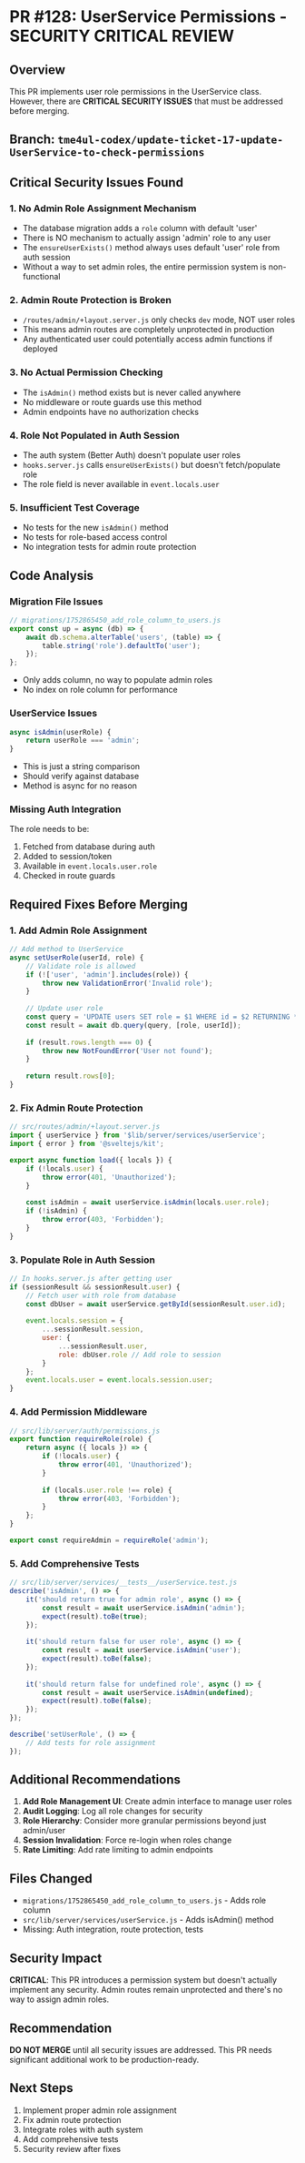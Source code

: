 # PR #128: UserService Permissions - SECURITY CRITICAL REVIEW

## Overview
This PR implements user role permissions in the UserService class. However, there are **CRITICAL SECURITY ISSUES** that must be addressed before merging.

## Branch: `tme4ul-codex/update-ticket-17-update-UserService-to-check-permissions`

## Critical Security Issues Found

### 1. **No Admin Role Assignment Mechanism**
- The database migration adds a `role` column with default 'user'
- There is NO mechanism to actually assign 'admin' role to any user
- The `ensureUserExists()` method always uses default 'user' role from auth session
- Without a way to set admin roles, the entire permission system is non-functional

### 2. **Admin Route Protection is Broken**
- `/routes/admin/+layout.server.js` only checks `dev` mode, NOT user roles
- This means admin routes are completely unprotected in production
- Any authenticated user could potentially access admin functions if deployed

### 3. **No Actual Permission Checking**
- The `isAdmin()` method exists but is never called anywhere
- No middleware or route guards use this method
- Admin endpoints have no authorization checks

### 4. **Role Not Populated in Auth Session**
- The auth system (Better Auth) doesn't populate user roles
- `hooks.server.js` calls `ensureUserExists()` but doesn't fetch/populate role
- The role field is never available in `event.locals.user`

### 5. **Insufficient Test Coverage**
- No tests for the new `isAdmin()` method
- No tests for role-based access control
- No integration tests for admin route protection

## Code Analysis

### Migration File Issues
```javascript
// migrations/1752865450_add_role_column_to_users.js
export const up = async (db) => {
    await db.schema.alterTable('users', (table) => {
        table.string('role').defaultTo('user');
    });
};
```
- Only adds column, no way to populate admin roles
- No index on role column for performance

### UserService Issues
```javascript
async isAdmin(userRole) {
    return userRole === 'admin';
}
```
- This is just a string comparison
- Should verify against database
- Method is async for no reason

### Missing Auth Integration
The role needs to be:
1. Fetched from database during auth
2. Added to session/token
3. Available in `event.locals.user.role`
4. Checked in route guards

## Required Fixes Before Merging

### 1. Add Admin Role Assignment
```javascript
// Add method to UserService
async setUserRole(userId, role) {
    // Validate role is allowed
    if (!['user', 'admin'].includes(role)) {
        throw new ValidationError('Invalid role');
    }
    
    // Update user role
    const query = 'UPDATE users SET role = $1 WHERE id = $2 RETURNING *';
    const result = await db.query(query, [role, userId]);
    
    if (result.rows.length === 0) {
        throw new NotFoundError('User not found');
    }
    
    return result.rows[0];
}
```

### 2. Fix Admin Route Protection
```javascript
// src/routes/admin/+layout.server.js
import { userService } from '$lib/server/services/userService';
import { error } from '@sveltejs/kit';

export async function load({ locals }) {
    if (!locals.user) {
        throw error(401, 'Unauthorized');
    }
    
    const isAdmin = await userService.isAdmin(locals.user.role);
    if (!isAdmin) {
        throw error(403, 'Forbidden');
    }
}
```

### 3. Populate Role in Auth Session
```javascript
// In hooks.server.js after getting user
if (sessionResult && sessionResult.user) {
    // Fetch user with role from database
    const dbUser = await userService.getById(sessionResult.user.id);
    
    event.locals.session = {
        ...sessionResult.session,
        user: {
            ...sessionResult.user,
            role: dbUser.role // Add role to session
        }
    };
    event.locals.user = event.locals.session.user;
}
```

### 4. Add Permission Middleware
```javascript
// src/lib/server/auth/permissions.js
export function requireRole(role) {
    return async ({ locals }) => {
        if (!locals.user) {
            throw error(401, 'Unauthorized');
        }
        
        if (locals.user.role !== role) {
            throw error(403, 'Forbidden');
        }
    };
}

export const requireAdmin = requireRole('admin');
```

### 5. Add Comprehensive Tests
```javascript
// src/lib/server/services/__tests__/userService.test.js
describe('isAdmin', () => {
    it('should return true for admin role', async () => {
        const result = await userService.isAdmin('admin');
        expect(result).toBe(true);
    });
    
    it('should return false for user role', async () => {
        const result = await userService.isAdmin('user');
        expect(result).toBe(false);
    });
    
    it('should return false for undefined role', async () => {
        const result = await userService.isAdmin(undefined);
        expect(result).toBe(false);
    });
});

describe('setUserRole', () => {
    // Add tests for role assignment
});
```

## Additional Recommendations

1. **Add Role Management UI**: Create admin interface to manage user roles
2. **Audit Logging**: Log all role changes for security
3. **Role Hierarchy**: Consider more granular permissions beyond just admin/user
4. **Session Invalidation**: Force re-login when roles change
5. **Rate Limiting**: Add rate limiting to admin endpoints

## Files Changed
- `migrations/1752865450_add_role_column_to_users.js` - Adds role column
- `src/lib/server/services/userService.js` - Adds isAdmin() method
- Missing: Auth integration, route protection, tests

## Security Impact
**CRITICAL**: This PR introduces a permission system but doesn't actually implement any security. Admin routes remain unprotected and there's no way to assign admin roles.

## Recommendation
**DO NOT MERGE** until all security issues are addressed. This PR needs significant additional work to be production-ready.

## Next Steps
1. Implement proper admin role assignment
2. Fix admin route protection
3. Integrate roles with auth system
4. Add comprehensive tests
5. Security review after fixes